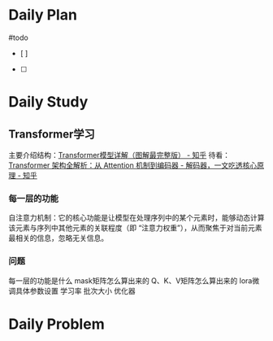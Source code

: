 # Daily Plan
#todo
- [ ] 
- [ ] 
# Daily Study
## Transformer学习
主要介绍结构：[Transformer模型详解（图解最完整版） - 知乎](https://zhuanlan.zhihu.com/p/338817680)
待看：[Transformer 架构全解析：从 Attention 机制到编码器 - 解码器，一文吃透核心原理 - 知乎](https://zhuanlan.zhihu.com/p/1897386459046051941)
### 每一层的功能
自注意力机制：它的核心功能是让模型在处理序列中的某个元素时，能够动态计算该元素与序列中其他元素的关联程度（即 “注意力权重”），从而聚焦于对当前元素最相关的信息，忽略无关信息。


### 问题
每一层的功能是什么
mask矩阵怎么算出来的
Q、K、V矩阵怎么算出来的
lora微调具体参数设置
学习率
批次大小
优化器

# Daily Problem